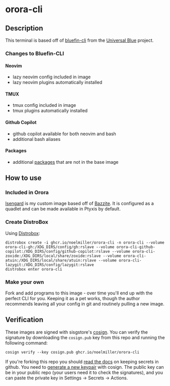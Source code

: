 # orora-cli

## Description

This terminal is based off of [bluefin-cli](https://github.com/ublue-os/toolboxes/tree/main/toolboxes/bluefin-cli) from the [Universal Blue](https://universal-blue.org/) project.

### Changes to Bluefin-CLI

#### Neovim

- lazy neovim config included in image
- lazy neovim plugins automatically installed

#### TMUX

- tmux config included in image
- tmux plugins automatically installed

#### Github Copilot

- github copilot available for both neovim and bash
- additional bash aliases

#### Packages

- additional [packages](https://github.com/noelmiller/orora-cli/blob/main/files/extra-packages) that are not in the base image

## How to use

### Included in Orora

[Isengard](https://github.com/noelmiller/isengard) is my custom image based off of [Bazzite](https://github.com/ublue-os/bazzite). It is configured as a quadlet and can be made available in Ptyxis by default.

### Create DistroBox

Using [Distrobox](https://github.com/89luca89/distrobox):

    distrobox create -i ghcr.io/noelmiller/orora-cli -n orora-cli --volume orora-cli-gh:/XDG_DIRS/config/gh:rslave --volume orora-cli-github-copilot:/XDG_DIRS/config/github-copilot:rslave --volume orora-cli-zoxide:/XDG_DIRS/local/share/zoxide:rslave --volume orora-cli-atuin:/XDG_DIRS/local/share/atuin:rslave --volume orora-cli-lazygit:/XDG_DIRS/config/lazygit:rslave
    distrobox enter orora-cli

### Make your own

Fork and add programs to this image - over time you'll end up with the perfect CLI for you.
Keeping it as a pet works, though the author recommends leaving all your config in git and routinely pulling a new image.

## Verification

These images are signed with sisgstore's [cosign](https://docs.sigstore.dev/cosign/overview/). You can verify the signature by downloading the `cosign.pub` key from this repo and running the following command:

    cosign verify --key cosign.pub ghcr.io/noelmiller/orora-cli

If you're forking this repo you should [read the docs](https://docs.github.com/en/actions/security-guides/encrypted-secrets) on keeping secrets in github. You need to [generate a new keypair](https://docs.sigstore.dev/cosign/overview/) with cosign. The public key can be in your public repo (your users need it to check the signatures), and you can paste the private key in Settings -> Secrets -> Actions.
